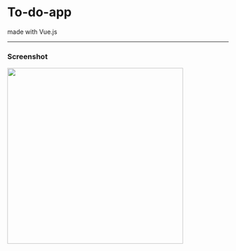 # To-do-app   
made with Vue.js

---   

### Screenshot   
<img width="400" src="https://user-images.githubusercontent.com/56256010/98340432-b1f49200-2050-11eb-84d8-5efc5137f95b.png">
